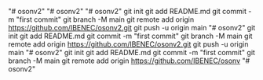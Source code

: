 "# osonv2" 
"# osonv2" 
"# osonv2"  git init git add README.md git commit -m "first commit" git branch -M main git remote add origin https://github.com/IBENEC/osonv2.git git push -u origin main
"# osonv2"  git init git add README.md git commit -m "first commit" git branch -M main git remote add origin https://github.com/IBENEC/osonv2.git git push -u origin main
"# osonv2"  git init git add README.md git commit -m "first commit" git branch -M main git remote add origin https://github.com/IBENEC/osonv
"# osonv2" 
